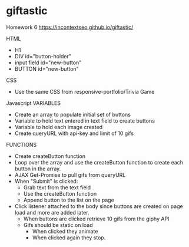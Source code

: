 # giftastic
Homework 6
https://incontextseo.github.io/giftastic/

HTML
 - H1
 - DIV id="button-holder"
 - input field id="new-button"
 - BUTTON id="new-button"

 CSS
 - Use the same CSS from responsive-portfolio/Trivia Game

 Javascript
 VARIABLES
 - Create an array to populate initial set of buttons
 - Variable to hold text entered in text field to create buttons
 - Variable to hold each image created
 - Create queryURL with api-key and limit of 10 gifs

 FUNCTIONS
 - Create createButton function
 - Loop over the array and use the createButton function to create each button in the array.
 - AJAX Get-Promise to pull gifs from queryURL
 - When "Submit" is clicked:
    - Grab text from the text field
    - Use the createButton function
    - Append button to the list on the page
 - Click listener attached to the body since buttons are created on page load and more are added later.
    - When buttons are clicked retrieve 10 gifs from the giphy API
    - Gifs should be static on load
        - When clicked they animate
        - When clicked again they stop.
